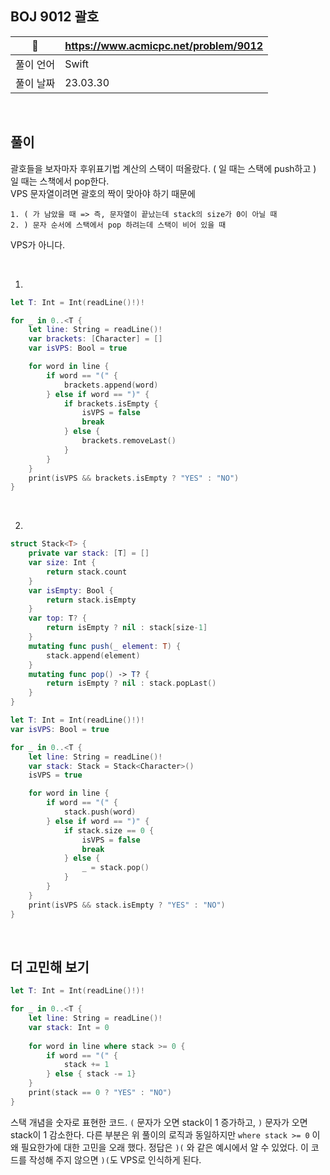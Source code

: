 ## BOJ 9012 괄호

|🔗|https://www.acmicpc.net/problem/9012|
|---|---|
|풀이 언어|Swift|
|풀이 날짜|23.03.30|

</br>


##  풀이

괄호들을 보자마자 후위표기법 계산의 스택이 떠올랐다. ( 일 때는 스택에 push하고 ) 일 때는 스책에서 pop한다. </br> 
VPS 문자열이려면 괄호의 짝이 맞아야 하기 때문에 
```
1. ( 가 남았을 때 => 즉, 문자열이 끝났는데 stack의 size가 0이 아닐 때 
2. ) 문자 순서에 스택에서 pop 하려는데 스택이 비어 있을 때
```
VPS가 아니다. 

</br>

1. 

```Swift
let T: Int = Int(readLine()!)!

for _ in 0..<T {
    let line: String = readLine()!
    var brackets: [Character] = []
    var isVPS: Bool = true

    for word in line {
        if word == "(" {
            brackets.append(word)
        } else if word == ")" {
            if brackets.isEmpty {
                isVPS = false
                break
            } else {
                brackets.removeLast()
            }
        }
    }
    print(isVPS && brackets.isEmpty ? "YES" : "NO")
}
```

</br>

2. 

```Swift
struct Stack<T> {
    private var stack: [T] = []
    var size: Int {
        return stack.count
    }
    var isEmpty: Bool {
        return stack.isEmpty
    }
    var top: T? {
        return isEmpty ? nil : stack[size-1]
    }
    mutating func push(_ element: T) {
        stack.append(element)
    }
    mutating func pop() -> T? {
        return isEmpty ? nil : stack.popLast()
    }
}

let T: Int = Int(readLine()!)!
var isVPS: Bool = true

for _ in 0..<T {
    let line: String = readLine()!
    var stack: Stack = Stack<Character>()
    isVPS = true

    for word in line {
        if word == "(" {
            stack.push(word)
        } else if word == ")" {
            if stack.size == 0 {
                isVPS = false
                break
            } else {
                _ = stack.pop()
            }
        }
    }
    print(isVPS && stack.isEmpty ? "YES" : "NO")
}
```

</br>

## 더 고민해 보기

```Swift
let T: Int = Int(readLine()!)!

for _ in 0..<T {
    let line: String = readLine()!
    var stack: Int = 0
    
    for word in line where stack >= 0 {
        if word == "(" {
            stack += 1
        } else { stack -= 1}
    }
    print(stack == 0 ? "YES" : "NO")
}
```

스택 개념을 숫자로 표현한 코드. `(` 문자가 오면 stack이 1 증가하고, `)` 문자가 오면 stack이 1 감소한다. 다른 부분은 위 풀이의 로직과 동일하지만 `where stack >= 0` 이 왜 필요한가에 대한 고민을 오래 했다. 정답은 `)(` 와 같은 예시에서 알 수 있었다. 이 코드를 작성해 주지 않으면 `)(`도 VPS로 인식하게 된다.
